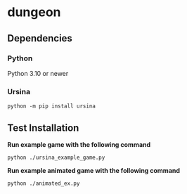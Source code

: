 # dungeon

## Dependencies

### Python
Python 3.10 or newer

### Ursina
```
python -m pip install ursina
```

## Test Installation
**Run example game with the following command**
```
python ./ursina_example_game.py
```

**Run example animated game with the following command**
```
python ./animated_ex.py
```

